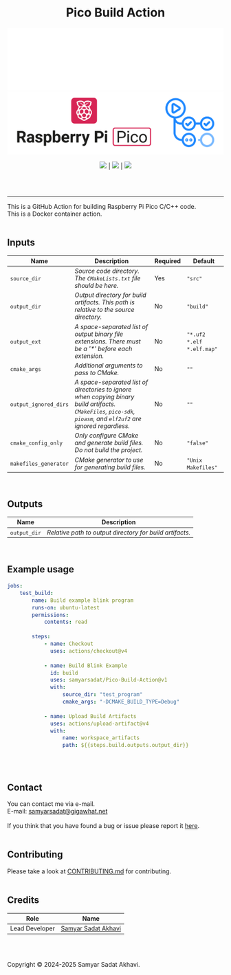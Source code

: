 <h1 align="center">Pico Build Action</h1>

![banner](.github/images/logo_dark.png#gh-dark-mode-only)
![banner](.github/images/logo_light.png#gh-light-mode-only)

<p align='center'>
    <a href='https://github.com/samyarsadat/Pico-Build-Action/blob/main/LICENSE'><img src='https://img.shields.io/github/license/samyarsadat/Pico-Build-Action'></a>
    |
    <a href='https://github.com/samyarsadat/Pico-Build-Action/issues'><img src='https://img.shields.io/github/issues/samyarsadat/Pico-Build-Action'></a>
    |
    <a href='https://github.com/samyarsadat/Pico-Build-Action/actions/workflows/test-action.yml'><img src='https://github.com/samyarsadat/Pico-Build-Action/actions/workflows/test-action.yml/badge.svg'></a>
</p>

<br><br>

----
This is a GitHub Action for building Raspberry Pi Pico C/C++ code.<br>
This is a Docker container action.
<br><br>


## Inputs
| Name                  | Description                                                                                                                                                      | Required | Default                      |
| --------------------- | ---------------------------------------------------------------------------------------------------------------------------------------------------------------- | -------- | ---------------------------- |
| `source_dir`          | _Source code directory. The `CMakeLists.txt` file should be here._                                                                                               | Yes      | `"src"`                      |
| `output_dir`          | _Output directory for build artifacts. This path is relative to the source directory._                                                                           | No       | `"build"`                    |
| `output_ext`          | _A space-separated list of output binary file extensions. There must be a '*' before each extension._                                                            | No       | `"*.uf2 *.elf *.elf.map"`    |
| `cmake_args`          | _Additional arguments to pass to CMake._                                                                                                                         | No       | `""`                         |
| `output_ignored_dirs` | _A space-separated list of directories to ignore when copying binary build artifacts. `CMakeFiles`, `pico-sdk`, `pioasm`, and `elf2uf2` are ignored regardless._ | No       | `""`                         |
| `cmake_config_only`   | _Only configure CMake and generate build files. Do not build the project._                                                                                       | No       | `"false"`                    |
| `makefiles_generator` | _CMake generator to use for generating build files._                                                                                                             | No       | `"Unix Makefiles"`           |
<br>

## Outputs
| Name              | Description                                                   |
| ----------------- | ------------------------------------------------------------- |
| `output_dir`      | _Relative path to output directory for build artifacts._      |
<br>

## Example usage
```YAML
jobs:
    test_build:
        name: Build example blink program
        runs-on: ubuntu-latest
        permissions:
            contents: read

        steps:
            - name: Checkout
              uses: actions/checkout@v4

            - name: Build Blink Example
              id: build
              uses: samyarsadat/Pico-Build-Action@v1
              with:
                  source_dir: "test_program"
                  cmake_args: "-DCMAKE_BUILD_TYPE=Debug"

            - name: Upload Build Artifacts
              uses: actions/upload-artifact@v4
              with:
                  name: workspace_artifacts
                  path: ${{steps.build.outputs.output_dir}}
```
<br><br>


## Contact
You can contact me via e-mail.<br>
E-mail: samyarsadat@gigawhat.net
<br><br>
If you think that you have found a bug or issue please report it <a href='https://github.com/samyarsadat/Pico-Build-Action/issues'>here</a>.
<br><br>


## Contributing
Please take a look at <a href='https://github.com/samyarsadat/Pico-Build-Action/blob/main/CONTRIBUTING.md'>CONTRIBUTING.md</a> for contributing.
<br><br>


## Credits
|      Role      |                               Name                               |
|----------------|------------------------------------------------------------------|
| Lead Developer | <a href='https://github.com/samyarsadat'>Samyar Sadat Akhavi</a> |

<br><br>


Copyright © 2024-2025 Samyar Sadat Akhavi.